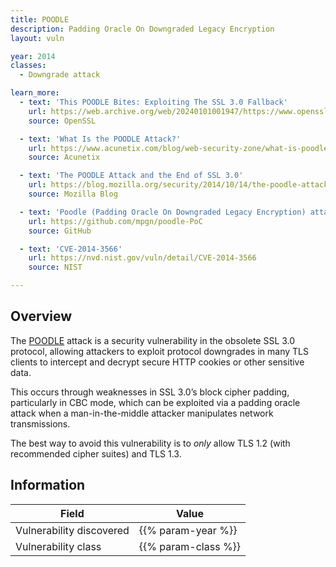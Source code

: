 ```yaml
---
title: POODLE
description: Padding Oracle On Downgraded Legacy Encryption
layout: vuln

year: 2014
classes:
  - Downgrade attack

learn_more:
  - text: 'This POODLE Bites: Exploiting The SSL 3.0 Fallback'
    url: https://web.archive.org/web/20240101001947/https://www.openssl.org/~bodo/ssl-poodle.pdf
    source: OpenSSL

  - text: 'What Is the POODLE Attack?'
    url: https://www.acunetix.com/blog/web-security-zone/what-is-poodle-attack/
    source: Acunetix

  - text: 'The POODLE Attack and the End of SSL 3.0'
    url: https://blog.mozilla.org/security/2014/10/14/the-poodle-attack-and-the-end-of-ssl-3-0/
    source: Mozilla Blog

  - text: 'Poodle (Padding Oracle On Downgraded Legacy Encryption) attack CVE-2014-3566'
    url: https://github.com/mpgn/poodle-PoC
    source: GitHub

  - text: 'CVE-2014-3566'
    url: https://nvd.nist.gov/vuln/detail/CVE-2014-3566
    source: NIST

---
```


## Overview

The [POODLE] attack is a security vulnerability in the obsolete SSL 3.0 protocol, allowing attackers to exploit protocol downgrades in many TLS clients to intercept and decrypt secure HTTP cookies or other sensitive data.

This occurs through weaknesses in SSL 3.0’s block cipher padding, particularly in CBC mode, which can be exploited via a padding oracle attack when a man-in-the-middle attacker manipulates network transmissions.

The best way to avoid this vulnerability is to _only_ allow TLS 1.2 (with recommended cipher suites) and TLS 1.3.

## Information

| Field                    | Value               |
|--------------------------|---------------------|
| Vulnerability discovered | {{% param-year %}}  |
| Vulnerability class      | {{% param-class %}} |

[POODLE]: https://en.wikipedia.org/wiki/POODLE
